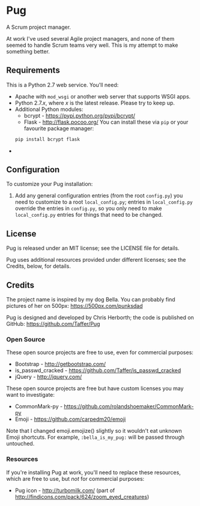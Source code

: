 # Pug

A Scrum project manager.

At work I've used several Agile project managers, and none of them seemed to
handle Scrum teams very well. This is my attempt to make something better.

## Requirements

This is a Python 2.7 web service. You'll need:

* Apache with `mod_wsgi` or another web server that supports WSGI apps.
* Python 2.7.*x*, where *x* is the latest release. Please try to keep up.
* Additional Python modules:
  * bcrypt - https://pypi.python.org/pypi/bcrypt/
  * Flask - http://flask.pocoo.org/
  You can install these via `pip` or your favourite package manager:
  ```bash
  pip install bcrypt flask
  ```
+
## Configuration

To customize your Pug installation:

1. Add any general configuration entries (from the root `config.py`) you need to customize to a root `local_config.py`; entries in `local_config.py` override the entries in `config.py`, so you only need to make `local_config.py` entries for things that need to be changed.

## License

Pug is released under an MIT license; see the LICENSE file for details.

Pug uses additional resources provided under different licenses; see the
Credits, below, for details.

## Credits

The project name is inspired by my dog Bella. You can probably find pictures
of her on 500px: https://500px.com/punksdad

Pug is designed and developed by Chris Herborth; the code is published on
GitHub: https://github.com/Taffer/Pug

### Open Source

These open source projects are free to use, even for commercial purposes:

* Bootstrap - http://getbootstrap.com/
* is_passwd_cracked - https://github.com/Taffer/is_passwd_cracked
* jQuery - http://jquery.com/

These open source projects are free but have custom licenses you may want to
investigate:

* CommonMark-py - https://github.com/rolandshoemaker/CommonMark-py
* Emoji - https://github.com/carpedm20/emoji

Note that I changed emoji.emojize() slightly so it wouldn't eat unknown Emoji
shortcuts. For example, `:bella_is_my_pug:` will be passed through untouched.

### Resources

If you're installing Pug at work, you'll need to replace these resources, which
are free to use, but *not* for commercial purposes:

* Pug icon - http://turbomilk.com/ (part of http://findicons.com/pack/624/zoom_eyed_creatures)
